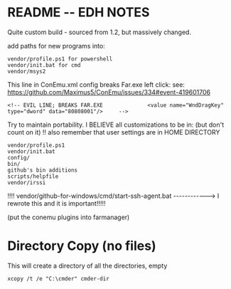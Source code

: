 # README -- EDH NOTES

Quite custom build - sourced from 1.2, but massively changed.


add paths for new programs into:

	vendor/profile.ps1 for powershell
	vendor/init.bat for cmd
	vendor/msys2

This line in ConEmu.xml config breaks Far.exe left click:
see: https://github.com/Maximus5/ConEmu/issues/334#event-419601706

	<!-- EVIL LINE; BREAKS FAR.EXE				<value name="WndDragKey" type="dword" data="80808001"/>		-->

Try to maintain portability. I BELIEVE all customizations to be in: (but don't count on it)
	!! also remember that user settings are in HOME DIRECTORY
	
	vendor/profile.ps1
	vendor/init.bat
	config/
	bin/
	github's bin additions
	scripts/helpfile
	vendor/irssi
!!!!	vendor/github-for-windows/cmd/start-ssh-agent.bat
------------> I rewrote this and it is important!!!!!

(put the conemu plugins into farmanager)

# Directory Copy (no files)

This will create a directory of all the directories, empty

	xcopy /t /e "C:\cmder" cmder-dir